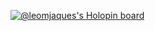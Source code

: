 [![@leomjaques's Holopin board](https://holopin.io/api/user/board?user=leomjaques)](https://holopin.io/@leomjaques)
